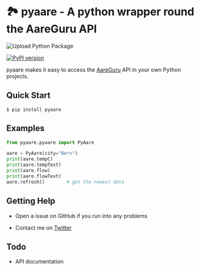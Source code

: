 🏞 pyaare - A python wrapper round the AareGuru API
===============================

![Upload Python Package](https://github.com/eliabieri/pyaare/workflows/Upload%20Python%20Package/badge.svg?branch=master)

[![PyPI version](https://badge.fury.io/py/pyaare.svg)](https://badge.fury.io/py/pyaare)

pyaare makes it easy to access the [AareGuru](https://aare.guru/) API in your own Python projects.

Quick Start
-----------
    $ pip install pyaare

Examples
-----------

```python
from pyaare.pyaare import PyAare

aare = PyAare(city="Bern")
print(aare.tempC)
print(aare.tempText)
print(aare.flow)
print(aare.flowText)
aare.refresh()        # get the newest data
```

Getting Help
------------

* Open a issue on GitHub if you run into any problems

* Contact me on [Twitter](https://twitter.com/eliabieri)

Todo
------------

 * API documentation
